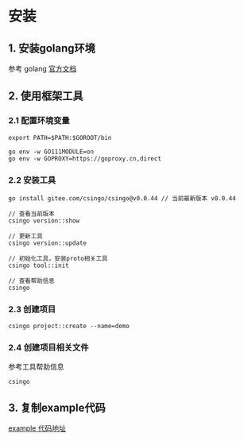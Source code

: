 # 安装

## 1. 安装golang环境

参考 golang [官方文档](https://go-zh.org/doc/)

## 2. 使用框架工具

### 2.1 配置环境变量


```
export PATH=$PATH:$GOROOT/bin

go env -w GO111MODULE=on
go env -w GOPROXY=https://goproxy.cn,direct
```

### 2.2 安装工具


```
go install gitee.com/csingo/csingo@v0.0.44 // 当前最新版本 v0.0.44

// 查看当前版本
csingo version::show

// 更新工具
csingo version::update

// 初始化工具，安装proto相关工具
csingo tool::init

// 查看帮助信息
csingo
```

### 2.3 创建项目


```
csingo project::create --name=demo
```

### 2.4 创建项目相关文件

参考工具帮助信息
```
csingo
```

## 3. 复制example代码

[example 代码地址](https://gitee.com/csingo/example)